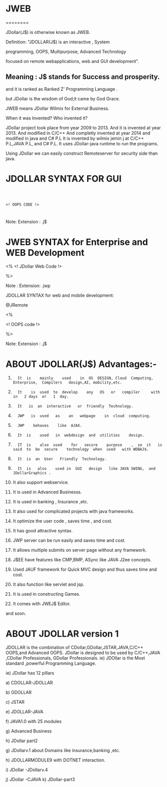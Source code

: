 # JWEB
========
 
JDollar(J$)  is otherwise  known  as  JWEB.


Definition: "JDOLLAR(J$) is an interactive , System

 programming,  OOPS,  Multipurpose, Advanced   Technology  

focused  on  remote webapplications, web   and GUI development".


Meaning :  J$  stands    for   Success  and  prosperity.
-------

and  it   is ranked   as  Ranked Z'   Programming Language .

but  JDollar  is  the  wisdom  of  God;it  came by  God  Grace.

JWEB  means  JDollar  Wilmix  for  External Business.

When it was Invented? Who invented it?

JDollar project took place from year 2009 to
2013. And it is invented at year 2013. And modified in C/C++ And completly invented at year 2014  and  modified   in  java  and  C#  P.L
It is invented by wilmix jemin j at C/C++ P.L,JAVA P.L,  and  C# P.L.
It uses JDollar-java runtime to run the programs.

Using  JDollar  we can   easily   construct   Remoteserver  for   security  side  than  java.


JDOLLAR SYNTAX FOR GUI
======================
<Jdollar>

<Serialize>

<code> 

<!  OOPS  CODE  !>

</code>

</Jdollar>

Note: Extension :  .j$


JWEB SYNTAX for Enterprise and WEB Development
==========================================


<JDWEB>

<PACK>

<%
<! JDollar  Web  Code  !>

%>
</JDWEB>

Note :  Extension:  .jwp


JDOLLAR SYNTAX for web and mobile development:


<JDOLLAR>

@JRemote

<%

<!  OOPS  code  !>

 %>
</JDOLLAR>


Note: Extension :  .j$

ABOUT JDOLLAR(J$) Advantages:-
=================================


1.       It  is    mainly    used    in  OS  DESIGN, Cloud  Computing, Enterprise,  Compilers   design,AI, mobility,etc.

2.       It    is  used  to  develop    any   OS   or   compiler     with  in   2 days  or   1  day.

3.       It   is  an  interactive   or  friendly  Technology.

4.       JWP   is  used   as    an   webpage    in  cloud  computing.  

5.       JWP    behaves    like  AJAX.

6.       It  is    used   in  webdesign  and  utilities    design.

7.       IT  is    also  used    for   secure    purpose    ,  so  it   is  said  to  be  secure    technology  when  used   with WDBAJ$.

8.       It  is  an  User   Friendly  Technology.

9.       It  is   also    used in  GUI   design   like JAVA SWING,  and  JDollarGraphics .

10.   It  also    support   webservice.

11.   It  is   used    in  Advanced    Businesss.

12.   It  is   used  in  banking  ,  Insurance  ,etc.

13.   It  also  used     for    complicated    projects  with  java frameworks.

14.   It optimize  the user code   ,  saves  time    ,  and  cost.

15.   It  has  good  attractive    syntax.

16.   JWP  server  can  be  run  easily    and  saves    time  and  cost.

17.   It   allows    multiple  submits   on  server  page    without  any  framework.

18.   J$EE  have   features   like  CMP,BMP, ASync  like   JAVA  J2ee  concepts.

19.   Used  JAUF  framework   for  Quick   MVC design  and  thus  saves  time and  cost.

20.   It  also   function like  servlet   and  jsp.

21.   It is  used   in  constructing   Games.

22.   It  comes  with  JWEJ$   Editor.

and  soon.



ABOUT  JDOLLAR version 1 
========================


JDOLLAR  is  the  combination   of   CDollar,GDollar,JSTAR,JAVA,C/C++ OOPS,and  Advanced OOPS.
JDollar  is   designed   to    be  used  by  C/C++,JAVA  ,CDollar  Professionals,
GDollar  Professionals.
ie)  JDOllar  is  the  Most  standard ,powerful Programming Language.


ie)  JDollar  has  12  pillars

a)  CDOLLAR-JDOLLAR

b)  GDOLLAR

c) JSTAR

e)  JDOLLAR-JAVA

f) JAVA1.0 with  25  modules

g)  Advanced Business

h)  JDollar part2

g)  JDollarv.1  about  Domains  like  insurance,banking ,etc.

h)  JDOLLARMODULE9  with   DOTNET interaction.

i)  JDollar  -JDollarv.4
  
j)  JDollar -CJAVA
k)  JDollar-part3

 
 
